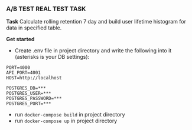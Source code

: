 ###  A/B TEST REAL TEST TASK

**Task**
Calculate rolling retention 7 day and build user lifetime histogram
for data in specified table.

**Get started**
- Create .env file in project directory and write the following into
it (asterisks is your DB settings):

```$xslt
PORT=4000
API_PORT=4001
HOST=http://localhost

POSTGRES_DB=***
POSTGRES_USER=***
POSTGRES_PASSWORD=***
POSTGRES_PORT=***
```

- run `docker-compose build` in project directory
- run `docker-compose up` in project directory
